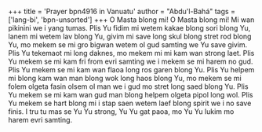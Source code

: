 +++
title = 'Prayer bpn4916 in Vanuatu'
author = "Abdu'l-Bahá"
tags = ['lang-bi', 'bpn-unsorted']
+++
O Masta blong mi!  O Masta blong mi!  Mi wan pikinini we i yang tumas. Plis Yu fidim mi wetem kakae blong sori blong Yu, lanem mi wetem lav blong Yu, givim mi save long skul blong stret rod blong Yu, mo mekem se mi gro bigwan wetem ol gud samting we Yu save givim. Plis Yu tekemaot mi long daknes, mo mekem mi mi kam wan strong laet. Plis Yu mekem se mi kam fri from evri samting we i mekem se mi harem no gud. Plis Yu mekem se mi kam wan flaoa long ros garen blong Yu. Plis Yu helpem mi blong kam wan man blong wok long haos blong Yu, mo mekem se mi folem olgeta fasin olsem ol man we i gud mo stret long saed blong Yu. Plis Yu mekem se mi kam wan gud man blong helpem olgeta pipol long wol. Plis Yu mekem se hart blong mi i stap saen wetem laef blong spirit we i no save finis. 
I tru tu mas se Yu Yu strong, Yu Yu gat paoa, mo Yu Yu lukim mo harem evri samting.
